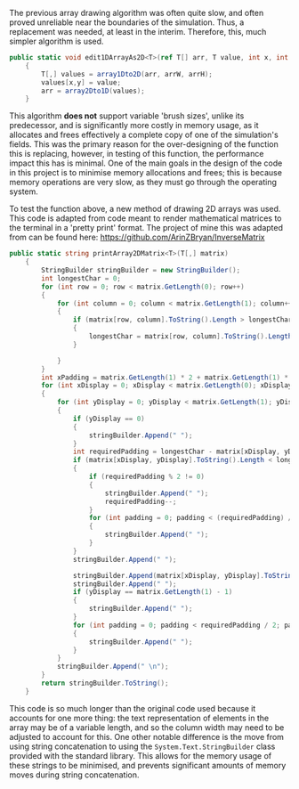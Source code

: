 The previous array drawing algorithm was often quite slow, and often proved unreliable near the boundaries of the simulation. Thus, a replacement was needed, at least in the interim. Therefore, this, much simpler algorithm is used.
```cs
public static void edit1DArrayAs2D<T>(ref T[] arr, T value, int x, int y, int arrW, int arrH)
    {
        T[,] values = array1Dto2D(arr, arrW, arrH);
        values[x,y] = value;
        arr = array2Dto1D(values);
    }
```
This algorithm **does not** support variable 'brush sizes', unlike its predecessor, and is significantly more costly in memory usage, as it allocates and frees effectively a complete copy of one of the simulation's fields. This was the primary reason for the over-designing of the function this is replacing, however, in testing of this function, the performance impact this has is minimal. One of the main goals in the design of the code in this project is to minimise memory allocations and frees; this is because memory operations are very slow, as they must go through the operating system.

To test the function above, a new method of drawing 2D arrays was used. This code is adapted from code meant to render mathematical matrices to the terminal in a 'pretty print' format. The project of mine this was adapted from can be found here: https://github.com/ArinZBryan/InverseMatrix

```cs
public static string printArray2DMatrix<T>(T[,] matrix)
    {
        StringBuilder stringBuilder = new StringBuilder();
        int longestChar = 0;
        for (int row = 0; row < matrix.GetLength(0); row++)
        {
            for (int column = 0; column < matrix.GetLength(1); column++)
            {
                if (matrix[row, column].ToString().Length > longestChar)
                {
                    longestChar = matrix[row, column].ToString().Length;
                }

            }
        }
        int xPadding = matrix.GetLength(1) * 2 + matrix.GetLength(1) * longestChar;
        for (int xDisplay = 0; xDisplay < matrix.GetLength(0); xDisplay++)
        {
            for (int yDisplay = 0; yDisplay < matrix.GetLength(1); yDisplay++)
            {
                if (yDisplay == 0)
                {
                    stringBuilder.Append(" ");
                }
                int requiredPadding = longestChar - matrix[xDisplay, yDisplay].ToString().Length;
                if (matrix[xDisplay, yDisplay].ToString().Length < longestChar)
                {
                    if (requiredPadding % 2 != 0)
                    {
                        stringBuilder.Append(" ");
                        requiredPadding--;
                    }
                    for (int padding = 0; padding < (requiredPadding) / 2; padding++)
                    {
                        stringBuilder.Append(" ");
                    }
                }
                stringBuilder.Append(" ");

                stringBuilder.Append(matrix[xDisplay, yDisplay].ToString());
                stringBuilder.Append(" ");
                if (yDisplay == matrix.GetLength(1) - 1)
                {
                    stringBuilder.Append(" ");
                }
                for (int padding = 0; padding < requiredPadding / 2; padding++)
                {
                    stringBuilder.Append(" ");
                }
            }
            stringBuilder.Append(" \n");
        }
        return stringBuilder.ToString();
    }
```

This code is so much longer than the original code used because it accounts for one more thing: the text representation of elements in the array may be of a variable length, and so the column width may need to be adjusted to account for this. One other notable difference is the move from using string concatenation to using the `System.Text.StringBuilder` class provided with the standard library. This allows for the memory usage of these strings to be minimised, and prevents significant amounts of memory moves during string concatenation.